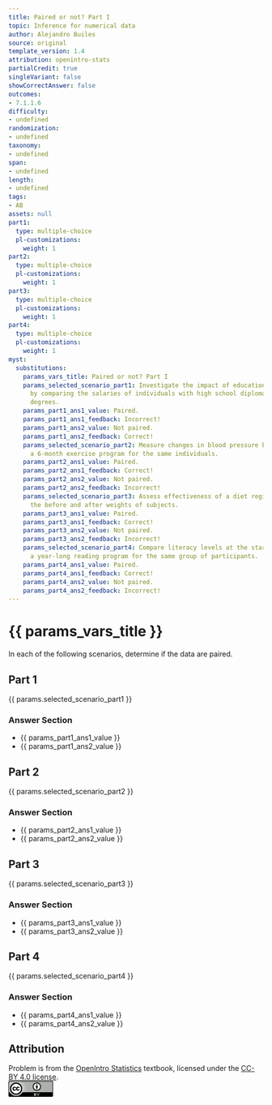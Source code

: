 ```yaml
---
title: Paired or not? Part I
topic: Inference for numerical data
author: Alejandro Builes
source: original
template_version: 1.4
attribution: openintro-stats
partialCredit: true
singleVariant: false
showCorrectAnswer: false
outcomes:
- 7.1.1.6
difficulty:
- undefined
randomization:
- undefined
taxonomy:
- undefined
span:
- undefined
length:
- undefined
tags:
- AB
assets: null
part1:
  type: multiple-choice
  pl-customizations:
    weight: 1
part2:
  type: multiple-choice
  pl-customizations:
    weight: 1
part3:
  type: multiple-choice
  pl-customizations:
    weight: 1
part4:
  type: multiple-choice
  pl-customizations:
    weight: 1
myst:
  substitutions:
    params_vars_title: Paired or not? Part I
    params_selected_scenario_part1: Investigate the impact of education on earnings
      by comparing the salaries of individuals with high school diplomas and college
      degrees.
    params_part1_ans1_value: Paired.
    params_part1_ans1_feedback: Incorrect!
    params_part1_ans2_value: Not paired.
    params_part1_ans2_feedback: Correct!
    params_selected_scenario_part2: Measure changes in blood pressure before and after
      a 6-month exercise program for the same individuals.
    params_part2_ans1_value: Paired.
    params_part2_ans1_feedback: Correct!
    params_part2_ans2_value: Not paired.
    params_part2_ans2_feedback: Incorrect!
    params_selected_scenario_part3: Assess effectiveness of a diet regimen by comparing
      the before and after weights of subjects.
    params_part3_ans1_value: Paired.
    params_part3_ans1_feedback: Correct!
    params_part3_ans2_value: Not paired.
    params_part3_ans2_feedback: Incorrect!
    params_selected_scenario_part4: Compare literacy levels at the start and end of
      a year-long reading program for the same group of participants.
    params_part4_ans1_value: Paired.
    params_part4_ans1_feedback: Correct!
    params_part4_ans2_value: Not paired.
    params_part4_ans2_feedback: Incorrect!
---
```

# {{ params_vars_title }}
In each of the following scenarios, determine if the data are paired.

## Part 1

{{ params.selected_scenario_part1 }}

### Answer Section

- {{ params_part1_ans1_value }}
- {{ params_part1_ans2_value }}

## Part 2

{{ params.selected_scenario_part2 }}

### Answer Section

- {{ params_part2_ans1_value }}
- {{ params_part2_ans2_value }}

## Part 3

{{ params.selected_scenario_part3 }}

### Answer Section

- {{ params_part3_ans1_value }}
- {{ params_part3_ans2_value }}

## Part 4

{{ params.selected_scenario_part4 }}

### Answer Section

- {{ params_part4_ans1_value }}
- {{ params_part4_ans2_value }}

## Attribution

Problem is from the [OpenIntro Statistics](https://openintro.org/book/os/) textbook, licensed under the [CC-BY 4.0 license](https://creativecommons.org/licenses/by/4.0/).<br>![Image representing the Creative Commons 4.0 BY license.](https://raw.githubusercontent.com/firasm/bits/master/by.png)